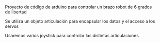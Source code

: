 Proyecto de código de arduino para controlar un brazo robot de 6 grados de libertad

Se utiliza un objeto articulación para encapsular los datos y el acceso a los servos

Usaremos varios joystick para controlar las distintas articulaciones